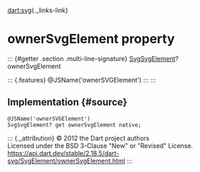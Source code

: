 [dart:svg](../../dart-svg/dart-svg-library){._links-link}

ownerSvgElement property
========================

::: {#getter .section .multi-line-signature}
[SvgSvgElement](../svgsvgelement-class)? ownerSvgElement

::: {.features}
\@JSName(\'ownerSVGElement\')
:::
:::

Implementation {#source}
--------------

``` {.language-dart data-language="dart"}
@JSName('ownerSVGElement')
SvgSvgElement? get ownerSvgElement native;
```

::: {._attribution}
© 2012 the Dart project authors\
Licensed under the BSD 3-Clause \"New\" or \"Revised\" License.\
<https://api.dart.dev/stable/2.18.5/dart-svg/SvgElement/ownerSvgElement.html>
:::
